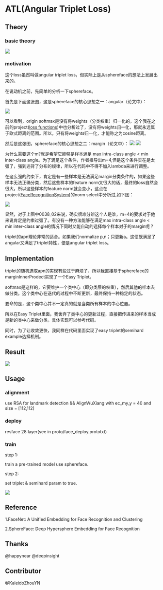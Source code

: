 # ATL(Angular Triplet Loss)

## Theory

### basic theory
![](./form/Angular.png)

### motivation
这个loss虽然叫做angular triplet loss，但实际上是从sphereface的想法上发展出来的。

在说动机之前，先简单的分析一下sphereface。

首先是下面这张图，这是sphereface的核心思想之一：angular（论文中）：

![](./form/sphereface1.jpg)

可以看到，origin softmax是没有将weights（分类权重）归一化的，这个我在之前的project([loss functions](https://github.com/KaleidoZhouYN/Loss-Functions))中也分析过了，没有将weights归一化，那就永远属于欧式距离的范围。所以，只有将weights归一化，才能称之为cosine距离。

然后是这张图，sphereface的核心思想之二：margin（论文中）：
![](./form/sphereface2.jpg)
![](./form/sphereface3.jpg)

为什么需要这个m?就是希望它能够是样本满足 max intra-class angle < min inter-class angle。为了满足这个条件，作者推导出m=4,但是这个条件实在是太强了，强到违背了分布的规律，所以在代码中不得不加入lambda来进行调整。

在这么强的约束下，肯定是有一些样本是无法满足margin分类条件的，如果这些样本无法正确分类，然后这些样本的feature norm又很大的话，最终的loss自然会很大，所以这些样本的feature norm就会变小，这点在project([FaceRecognitionSystem](https://github.com/KaleidoZhouYN/FaceRecognitionSystem))的norm select中分析过,如下图：

![](./form/norm.png)

显然，对于上图中0038_02来说，确实很难分辨这个人是谁，m=4的要求对于他来说肯定是约束过强了。有没有一种方法能够在满足max intra-class angle < min inter-class angle的情况下同时又能自动的选择每个样本对于的margin呢？

triplet的apn理论非常的适合。如果我们normalize p,n；只更新a。这便既满足了angular又满足了triplet特性，便是angular triplet loss。

## Implementation

triplet的随机选取apn的实现有些过于麻烦了，所以我直接基于sphereface的marginInnerProdect实现了一个Easy Triplet。

softmax是这样的，它要维护一个类中心（即分类层的权重），然后其他的样本去做分类。这个类中心在迭代的过程中不断更新，最终保持一种稳定的状态。

要命的是，这个类中心并不一定真的就是当类所有样本的中心位置。

所以在Easy Triplet里面，我舍弃了类中心的更新过程，直接把传进来的样本当成是新的类中心来做分类。具体实现可以参考代码。

同时，为了让收敛更快，我同样在代码里面实现了easy triplet的semihard example选择机制。


## Result
![](./form/result.png)

## Usage

### alignment 
use RSA for landmark detection && AlignWuXiang with ec_my_y = 40 and size = [112,112]

### deploy
resface 28 layer(see in proto/face_deploy.prototxt)

### train
step 1:

train a pre-trained model use sphereface.

step 2:

set triplet & semihard param to true.
 
![](./form/MarginLayer.png)

## Reference
1.FaceNet: A Unified Embedding for Face Recognition and Clustering

2.SphereFace: Deep Hypersphere Embedding for Face Recognition

## Thanks
@happynear @deepinsight

## Contributor
@KaleidoZhouYN
